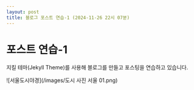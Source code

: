 ```yaml
---
layout: post
title: 블로그 포스트 연습-1 (2024-11-26 22시 07분)
---
```


# 포스트 연습-1

지킬 테마(Jekyll Theme)를 사용해 블로그를 만들고 포스팅을 연습하고 있습니다.

![서울도시야경](/images/도시 사진 서울 01.png)
